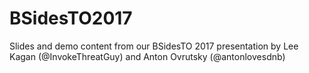 # BSidesTO2017
Slides and demo content from our BSidesTO 2017 presentation by Lee Kagan (@InvokeThreatGuy) and Anton Ovrutsky (@antonlovesdnb)
